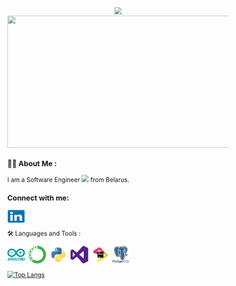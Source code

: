 <div id="header" align="center">
  <img src="https://media.giphy.com/media/v1.Y2lkPTc5MGI3NjExYzkyNGQ3ZDhrbnprY3hrMXF5YTFteGp2NG9tYjN2c203aHVxeHgwNyZlcD12MV9pbnRlcm5hbF9naWZfYnlfaWQmY3Q9cw/ZqOGQO6ZMSqUYDHj0T/giphy.gif" width="100"/>
</div>

<div align="center">
  <img src="https://media.giphy.com/media/v1.Y2lkPTc5MGI3NjExeGR6ODJoY2ptb2t3aGZkdWJ4b2g2djdzYzY1dnV6dWNib2YyejZwMCZlcD12MV9pbnRlcm5hbF9naWZfYnlfaWQmY3Q9Zw/L8K62iTDkzGX6/giphy.gif" width="600" height="300"/>
</div>

### :man_technologist: About Me :
I am a Software Engineer <img src="https://media.giphy.com/media/WUlplcMpOCEmTGBtBW/giphy.gif" width="30"> from Belarus.

<h3 align="left">Connect with me:</h3>  
<p align="left">  
<a href="https://www.linkedin.com/in/nikita-zhukovsky-60a2b22b1/" target="blank"><img align="center" src="https://github.com/devicons/devicon/blob/master/icons/linkedin/linkedin-original.svg" alt="d_lebedzeu" height="30" width="40" /></a
</p>  

 :hammer_and_wrench: Languages and Tools :


<div>
  <img src="https://github.com/devicons/devicon/blob/master/icons/arduino/arduino-original-wordmark.svg" title="Java" alt="Java" width="40" height="40"/>&nbsp;
  <img src="https://github.com/devicons/devicon/blob/master/icons/anaconda/anaconda-original.svg" title="React" alt="React" width="40" height="40"/>&nbsp;
  <img src="https://github.com/devicons/devicon/blob/master/icons/python/python-original.svg" title="Spring" alt="Spring" width="40" height="40"/>&nbsp;
  <img src="https://github.com/devicons/devicon/blob/master/icons/visualstudio/visualstudio-plain.svg" title="Material UI" alt="Material UI" width="40" height="40"/>&nbsp;
  <img src="https://github.com/devicons/devicon/blob/master/icons/jetbrains/jetbrains-original.svg" title="Material UI" alt="Material UI" width="40" height="40"/>&nbsp;
  <img src="https://github.com/devicons/devicon/blob/master/icons/postgresql/postgresql-original-wordmark.svg" title="Material UI" alt="Material UI" width="40" height="40"/>&nbsp;
  
  
</div>

[![Top Langs](https://github-readme-stats.vercel.app/api/top-langs/?username=NikitaZhukovsky&layout=compact&theme=vision-friendly-dark)](https://github.com/anuraghazra/github-readme-stats)
